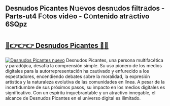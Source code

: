 ## Desnudos Picantes N𝚞𝚎vos desn𝚞dos filtr𝚊dos - Parts-ut4 F𝚘tos vid𝚎o - C𝚘ntenido atr𝚊ctivo 6SQpz

# <h2><a href="http://mb1iet.tromn.icu/?c=Desnudos+Picantes">🔗👉👉👉 Desnudos Picantes 🔗🔗</a></h2>

[![Desnudos Picantes nuevo](https://i.imgur.com/pEAQMta.gif)](http://mb1iet.tromn.icu/?c=Desnudos+Picantes)
Desnudos Picantes, una persona multifacética y paradójica, desafía la comprensión simple. Su uso pionero de los medios digitales para la autorrepresentación ha cautivado y enfurecido a los espectadores, encendiendo debates sobre la moralidad, la expresión artística y la naturaleza evolutiva de las comunidades en línea. A pesar de la incertidumbre de sus próximos pasos, su impacto en los medios digitales es significativo. Con un espíritu inquebrantable y un atractivo innegable, el alcance de Desnudos Picantes en el universo digital es ilimitado.
